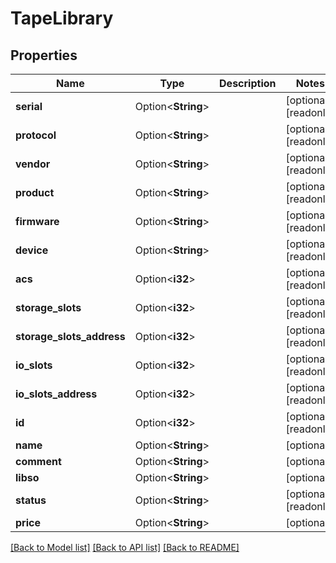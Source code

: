 # TapeLibrary

## Properties

Name | Type | Description | Notes
------------ | ------------- | ------------- | -------------
**serial** | Option<**String**> |  | [optional][readonly]
**protocol** | Option<**String**> |  | [optional][readonly]
**vendor** | Option<**String**> |  | [optional][readonly]
**product** | Option<**String**> |  | [optional][readonly]
**firmware** | Option<**String**> |  | [optional][readonly]
**device** | Option<**String**> |  | [optional][readonly]
**acs** | Option<**i32**> |  | [optional][readonly]
**storage_slots** | Option<**i32**> |  | [optional][readonly]
**storage_slots_address** | Option<**i32**> |  | [optional][readonly]
**io_slots** | Option<**i32**> |  | [optional][readonly]
**io_slots_address** | Option<**i32**> |  | [optional][readonly]
**id** | Option<**i32**> |  | [optional][readonly]
**name** | Option<**String**> |  | [optional]
**comment** | Option<**String**> |  | [optional]
**libso** | Option<**String**> |  | [optional]
**status** | Option<**String**> |  | [optional][readonly]
**price** | Option<**String**> |  | [optional]

[[Back to Model list]](../README.md#documentation-for-models) [[Back to API list]](../README.md#documentation-for-api-endpoints) [[Back to README]](../README.md)


